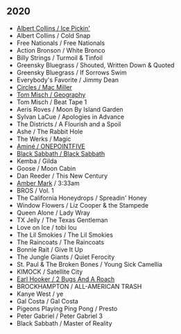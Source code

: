 ## 2020

* [Albert Collins / Ice Pickin'](https://en.wikipedia.org/wiki/Ice_Pickin%27)
* Albert Collins / Cold Snap
* Free Nationals / Free Nationals
* Action Bronson / White Bronco
* Billy Strings / Turmoil & Tinfoil
* Greensky Bluegrass / Shouted, Written Down & Quoted
* Greensky Bluegrass / If Sorrows Swim
* Everybody's Favorite / Jimmy Dean
* [Circles / Mac Miller](https://en.wikipedia.org/wiki/Circles_(Mac_Miller_album))
* [Tom Misch / Geography](https://en.wikipedia.org/wiki/Geography_(Tom_Misch_album))
* Tom Misch / Beat Tape 1
* Aeris Roves / Moon By Island Garden
* Sylvan LaCue / Apologies in Advance
* The Districts / A Flourish and a Spoil
* Ashe / The Rabbit Hole
* The Werks / Magic
* [Aminé / ONEPOINTFIVE](https://en.wikipedia.org/wiki/OnePointFive)
* [Black Sabbath / Black Sabbath](https://en.wikipedia.org/wiki/Black_Sabbath_(album))
* Kemba / Gilda
* Goose / Moon Cabin
* Dan Reeder / This New Century
* [Amber Mark](https://en.wikipedia.org/wiki/Amber_Mark) / 3:33am
* BROS / Vol. 1
* The California Honeydrops / Spreadin' Honey
* Window Flowers / Liz Cooper & the Stampede
* Queen Alone / Lady Wray
* TX Jelly / The Texas Gentleman
* Love on Ice / tobi lou
* The Lil Smokies / The Lil Smokies
* The Raincoats / The Raincoats
* Bonnie Rait / Give It Up
* The Jungle Giants / Quiet Ferocity
* St. Paul & The Broken Bones / Young Sick Camellia
* KIMOCK / Satellite City
* [Earl Hooker / 2 Bugs And A Roach](https://en.wikipedia.org/wiki/2_Bugs_and_a_Roach)
* BROCKHAMPTON / ALL-AMERICAN TRASH
* Kanye West / ye
* Gal Costa / Gal Costa
* Pigeons Playing Ping Pong / Presto
* Peter Gabriel / Peter Gabriel 3
* Black Sabbath / Master of Reality
